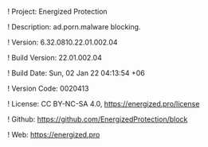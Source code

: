 ! Project: Energized Protection

! Description: ad.porn.malware blocking.

! Version: 6.32.0810.22.01.002.04

! Build Version: 22.01.002.04

! Build Date: Sun, 02 Jan 22 04:13:54 +06

! Version Code: 0020413

! License: CC BY-NC-SA 4.0, https://energized.pro/license

! Github: https://github.com/EnergizedProtection/block

! Web: https://energized.pro
